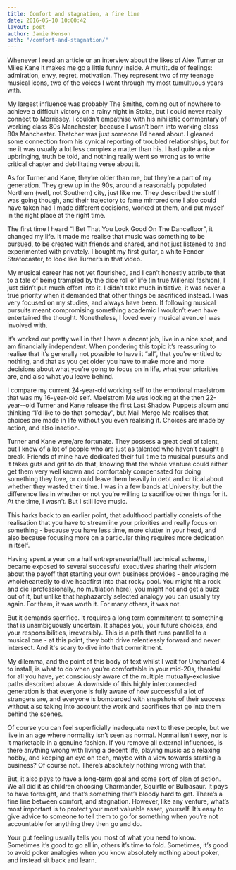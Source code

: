 ```yaml
---
title: Comfort and stagnation, a fine line
date: 2016-05-10 10:00:42
layout: post
author: Jamie Henson
path: "/comfort-and-stagnation/"
---
```


Whenever I read an article or an interview about the likes of Alex Turner or Miles Kane it makes me go a little funny inside. A multitude of feelings: admiration, envy, regret, motivation. They represent two of my teenage musical icons, two of the voices I went through my most tumultuous years with.

My largest influence was probably The Smiths, coming out of nowhere to achieve a difficult victory on a rainy night in Stoke, but I could never really connect to Morrissey. I couldn’t empathise with his nihilistic commentary of working class 80s Manchester, because I wasn’t born into working class 80s Manchester. Thatcher was just someone I’d heard about. I gleaned some connection from his cynical reporting of troubled relationships, but for me it was usually a lot less complex a matter than his. I had quite a nice upbringing, truth be told, and nothing really went so wrong as to write critical chapter and debilitating verse about it.

As for Turner and Kane, they’re older than me, but they’re a part of my generation. They grew up in the 90s, around a reasonably populated Northern (well, not Southern) city, just like me. They described the stuff I was going though, and their trajectory to fame mirrored one I also could have taken had I made different decisions, worked at them, and put myself in the right place at the right time.

The first time I heard “I Bet That You Look Good On The Dancefloor”, it changed my life. It made me realise that music was something to be pursued, to be created with friends and shared, and not just listened to and experimented with privately. I bought my first guitar, a white Fender Stratocaster, to look like Turner’s in that video.

My musical career has not yet flourished, and I can’t honestly attribute that to a tale of being trampled by the dice roll of life (in true Millenial fashion), I just didn’t put much effort into it. I didn’t take much initiative, it was never a true priority when it demanded that other things be sacrificed instead. I was very focused on my studies, and always have been. If following musical pursuits meant compromising something academic I wouldn’t even have entertained the thought. Nonetheless, I loved every musical avenue I was involved with.

It’s worked out pretty well in that I have a decent job, live in a nice spot, and am financially independent. When pondering this topic it’s reassuring to realise that it’s generally not possible to have it “all”, that you're entitled to nothing, and that as you get older you have to make more and more decisions about what you’re going to focus on in life, what your priorities are, and also what you leave behind.

I compare my current 24-year-old working self to the emotional maelstrom that was my 16-year-old self. Maelstrom Me was looking at the then 22-year--old Turner and Kane release the first Last Shadow Puppets album and thinking “I’d like to do that someday”, but Mail Merge Me realises that choices are made in life without you even realising it. Choices are made by action, and also inaction.

Turner and Kane were/are fortunate. They possess a great deal of talent, but I know of a lot of people who are just as talented who haven’t caught a break. Friends of mine have dedicated their full time to musical pursuits and it takes guts and grit to do that, knowing that the whole venture could either get them very well known and comfortably compensated for doing something they love, or could leave them heavily in debt and critical about whether they wasted their time. I was in a few bands at University, but the difference lies in whether or not you’re willing to sacrifice other things for it. At the time, I wasn’t. But I still love music.

This harks back to an earlier point, that adulthood partially consists of the realisation that you have to streamline your priorities and really focus on something - because you have less time, more clutter in your head, and also because focusing more on a particular thing requires more dedication in itself.

Having spent a year on a half entrepreneurial/half technical scheme, I became exposed to several successful executives sharing their wisdom about the payoff that starting your own business provides - encouraging me wholeheartedly to dive headfirst into that rocky pool. You might hit a rock and die (professionally, no mutilation here), you might not and get a buzz out of it, but unlike that haphazardly selected analogy you can usually try again. For them, it was worth it. For many others, it was not.

But it demands sacrifice. It requires a long term commitment to something that is unambiguously uncertain. It shapes you, your future choices, and your responsibilities, irreversibly. This is a path that runs parallel to a musical one - at this point, they both drive relentlessly forward and never intersect. And it's scary to dive into that commitment.

My dilemma, and the point of this body of text whilst I wait for Uncharted 4 to install, is what to do when you’re comfortable in your mid-20s, thankful for all you have, yet consciously aware of the multiple mutually-exclusive paths described above. A downside of this highly interconnected generation is that everyone is fully aware of how successful a lot of strangers are, and everyone is bombarded with snapshots of their success without also taking into account the work and sacrifices that go into them behind the scenes.

Of course you can feel superficially inadequate next to these people, but we live in an age where normality isn’t seen as normal. Normal isn’t sexy, nor is it marketable in a genuine fashion. If you remove all external influences, is there anything wrong with living a decent life, playing music as a relaxing hobby, and keeping an eye on tech, maybe with a view towards starting a business? Of course not. There’s absolutely nothing wrong with that.

But, it also pays to have a long-term goal and some sort of plan of action. We all did it as children choosing Charmander, Squirtle or Bulbasaur. It pays to have foresight, and that’s something that’s bloody hard to get. There’s a fine line between comfort, and stagnation. However, like any venture, what’s most important is to protect your most valuable asset, yourself. It’s easy to give advice to someone to tell them to go for something when you’re not accountable for anything they then go and do.

Your gut feeling usually tells you most of what you need to know. Sometimes it’s good to go all in, others it’s time to fold. Sometimes, it’s good to avoid poker analogies when you know absolutely nothing about poker, and instead sit back and learn.
